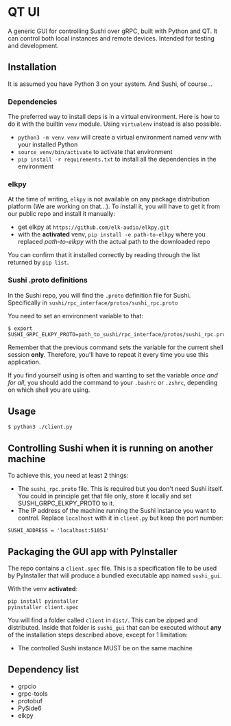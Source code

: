 # QT UI
A generic GUI for controlling Sushi over gRPC, built with Python and QT.
It can control both local instances and remote devices. 
Intended for testing and development.

## Installation
It is assumed you have Python 3 on your system. And Sushi, of course...


### Dependencies
The preferred way to install deps is in a virtual environment. Here is how to do it with the builtin `venv` module. Using 
`virtualenv` instead is also possible.
- `python3 -m venv venv` will create a virtual environment named *venv* with your installed Python
- `source venv/bin/activate` to activate that environment
- `pip install -r requirements.txt` to install all the dependencies in the environment

### elkpy
At the time of writing, `elkpy` is not available on any package distribution platform (We are working on that...).
To install it, you will have to get it from our public repo and install it manually:
- get elkpy at `https://github.com/elk-audio/elkpy.git` 
- with the **activated** venv, `pip install -e path-to-elkpy` where you replaced *path-to-elkpy* with the actual path to the downloaded repo

You can confirm that it installed correctly by reading through the list returned by `pip list`.

### Sushi .proto definitions
In the Sushi repo, you will find the `.proto` definition file for Sushi. Specifically in `sushi/rpc_interface/protos/sushi_rpc.proto`

You need to set an environment variable to that:
```
$ export SUSHI_GRPC_ELKPY_PROTO=path_to_sushi/rpc_interface/protos/sushi_rpc.proto
```
Remember that the previous command sets the variable for the current shell session **only**. Therefore, you'll have to
repeat it every time you use this application.

If you find yourself using is often and wanting to set the variable *once and for all*, you should add the command to your
`.bashrc` or `.zshrc`, depending on which shell you are using.

## Usage

    $ python3 ./client.py

## Controlling Sushi when it is running on another machine
To achieve this, you need at least 2 things:
- The `sushi_rpc.proto` file. This is required but you don't need Sushi itself. You could in principle get that file only, store it locally and set SUSHI_GRPC_ELKPY_PROTO to it.
- The IP address of the machine running the Sushi instance you want to control. Replace `localhost` with it in `client.py` but keep the port number:

```
SUSHI_ADDRESS = 'localhost:51051'
```

## Packaging the GUI app with PyInstaller
The repo contains a `client.spec` file. This is a specification file to be used by PyInstaller that will produce a bundled executable app named `sushi_gui`.

With the venv **activated**:
```
pip install pyinstaller 
pyinstaller client.spec
```
You will find a folder called `client` in `dist/`. This can be zipped and distributed. Inside that folder is `sushi_gui` that can be executed without **any** of the installation steps
described above, except for 1 limitation:
- The controlled Sushi instance MUST be on the same machine

## Dependency list
  * grpcio 
  * grpc-tools
  * protobuf
  * PySide6
  * elkpy
